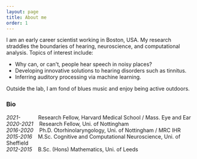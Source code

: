 ```yaml
---
layout: page
title: About me
order: 1
---
```


I am an early career scientist working in Boston, USA. My research straddles the boundaries of hearing, neuroscience, and computational analysis. Topics of interest include:
* Why can, or can't, people hear speech in noisy places?
* Developing innovative solutions to hearing disorders such as tinnitus.
* Inferring auditory processing via machine learning.

Outside the lab, I am fond of blues music and enjoy being active outdoors.

### Bio
*2021-* &nbsp;&nbsp;&nbsp;&nbsp;&nbsp;&nbsp;&nbsp;&nbsp;&nbsp;&nbsp; Research Fellow, Harvard Medical School / Mass. Eye and Ear
*2020-2021* &nbsp;&nbsp; Research Fellow, Uni. of Nottingham  
*2016-2020* &nbsp;&nbsp; Ph.D. Otorhinolaryngology, Uni. of Nottingham / MRC IHR  
*2015-2016* &nbsp;&nbsp; M.Sc. Cognitive and Computational Neuroscience, Uni. of Sheffield  
*2012-2015* &nbsp;&nbsp; B.Sc. (Hons) Mathematics, Uni. of Leeds
